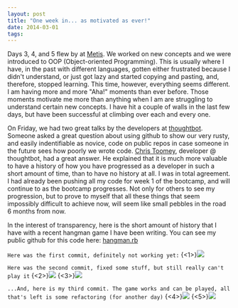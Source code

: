```yaml
---
layout: post
title: "One week in... as motivated as ever!"
date: 2014-03-01
tags:
---
```


Days 3, 4, and 5 flew by at [Metis](http://thisismetis.com). We worked on new concepts and we were introduced to OOP (Object-oriented Programming). This is usually where I have, in the past with different languages, gotten either frustrated because I didn't understand, or just got lazy and started copying and pasting, and, therefore, stopped learning. This time, however, everything seems different. I am having more and more "Aha!" moments than ever before. Those moments motivate me more than anything when I am  are struggling to understand certain new concepts. I have hit a couple of walls in the last few days, but have been successful at climbing over each and every one.

On Friday, we had two great talks by the developers at [thoughtbot](http://thoughtbot.com). Someone asked a great question about using github to show our very rusty, and easily indentifiable as novice, code on public repos in case someone in the future sees how poorly we wrote code. [Chris Toomey](http://twitter.com/christoomey), developer @ thoughtbot, had a great answer. He explained that it is much more valuable to have a history of how you have progressed as a developer in such a short amount of time, than to have no history at all. I was in total agreement. I had already been pushing all my code for week 1 of the bootcamp, and will continue to as the bootcamp progresses. Not only for others to see my progression, but to prove to myself that all these things that seem impossibly difficult to achieve now, will seem like small pebbles in the road 6 months from now.

In the interest of transparency, here is the short amount of history that I have with a recent hangman game I have been writing. You can see my public github for this code here: [hangman.rb](https://github.com/kenyonj/metis-week01/blob/master/day05/hangman.rb)

`Here was the first commit, definitely not working yet:`
{<1>}![](http://i.imgur.com/pJTLaAG.png)

`Here was the second commit, fixed some stuff, but still really can't play it`
{<2>}![](http://i.imgur.com/SaA9moA.png)
{<3>}![](http://i.imgur.com/lTZ73xz.png)

`...And, here is my third commit. The game works and can be played, all that's left is some refactoring (for another day)`
{<4>}![](http://i.imgur.com/bsIfaan.png)
{<5>}![](http://i.imgur.com/Xr1dIpe.png)
